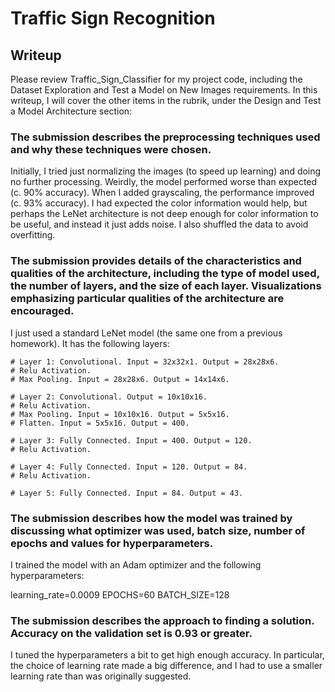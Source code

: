 # **Traffic Sign Recognition** 

## Writeup

Please review Traffic_Sign_Classifier for my project code, including the Dataset Exploration and Test a Model on New Images
requirements. In this writeup, I will cover the other items in the rubrik, under the Design and Test a Model Architecture section:

### The submission describes the preprocessing techniques used and why these techniques were chosen.

Initially, I tried just normalizing the images (to speed up learning) and doing no further processing. Weirdly, the model performed worse than expected (c. 90% accuracy). When I added grayscaling, the performance improved (c. 93% accuracy). I had expected the color information would help, but perhaps the LeNet architecture is not deep enough for color information to be useful, and instead it just adds noise. I also shuffled the data to avoid overfitting.

### The submission provides details of the characteristics and qualities of the architecture, including the type of model used, the number of layers, and the size of each layer. Visualizations emphasizing particular qualities of the architecture are encouraged.

I just used a standard LeNet model (the same one from a previous homework). It has the following layers:

    # Layer 1: Convolutional. Input = 32x32x1. Output = 28x28x6.
    # Relu Activation.
    # Max Pooling. Input = 28x28x6. Output = 14x14x6.

    # Layer 2: Convolutional. Output = 10x10x16.
    # Relu Activation.
    # Max Pooling. Input = 10x10x16. Output = 5x5x16.
    # Flatten. Input = 5x5x16. Output = 400.
    
    # Layer 3: Fully Connected. Input = 400. Output = 120.
    # Relu Activation.

    # Layer 4: Fully Connected. Input = 120. Output = 84.
    # Relu Activation.

    # Layer 5: Fully Connected. Input = 84. Output = 43.
    
### The submission describes how the model was trained by discussing what optimizer was used, batch size, number of epochs and values for hyperparameters.

I trained the model with an Adam optimizer and the following hyperparameters:

learning_rate=0.0009
EPOCHS=60
BATCH_SIZE=128

### The submission describes the approach to finding a solution. Accuracy on the validation set is 0.93 or greater.

I tuned the hyperparameters a bit to get high enough accuracy. In particular, the choice of learning rate made a big difference, and I had to use a smaller learning rate than was originally suggested.


